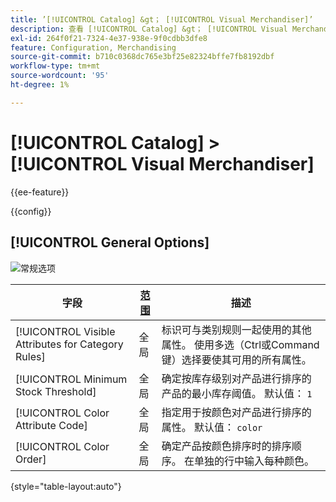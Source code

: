 ```yaml
---
title: ’[!UICONTROL Catalog] &gt； [!UICONTROL Visual Merchandiser]’
description: 查看 [!UICONTROL Catalog] &gt； [!UICONTROL Visual Merchandiser] 商务管理员页面。
exl-id: 264f0f21-7324-4e37-938e-9f0cdbb3dfe8
feature: Configuration, Merchandising
source-git-commit: b710c0368dc765e3bf25e82324bffe7fb8192dbf
workflow-type: tm+mt
source-wordcount: '95'
ht-degree: 1%

---
```


# [!UICONTROL Catalog] > [!UICONTROL Visual Merchandiser]

{{ee-feature}}

{{config}}

## [!UICONTROL General Options]

![常规选项](./assets/catalog-visual-merchandiser-general-options.png)<!-- zoom -->

<!-- [General Options](https://docs.magento.com/user-guide/marketing/visual-merchandiser-configuration.html) -->

| 字段 | [范围](../../getting-started/websites-stores-views.md#scope-settings) | 描述 |
|--- |--- |--- |
| [!UICONTROL Visible Attributes for Category Rules] | 全局 | 标识可与类别规则一起使用的其他属性。 使用多选（Ctrl或Command键）选择要使其可用的所有属性。 |
| [!UICONTROL Minimum Stock Threshold] | 全局 | 确定按库存级别对产品进行排序的产品的最小库存阈值。 默认值： `1` |
| [!UICONTROL Color Attribute Code] | 全局 | 指定用于按颜色对产品进行排序的属性。 默认值： `color` |
| [!UICONTROL Color Order] | 全局 | 确定产品按颜色排序时的排序顺序。 在单独的行中输入每种颜色。 |

{style="table-layout:auto"}
